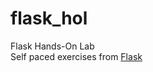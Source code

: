# flask_hol
Flask Hands-On Lab  
Self paced exercises from [Flask](https://flask.palletsprojects.com/en/stable/tutorial/layout)  
